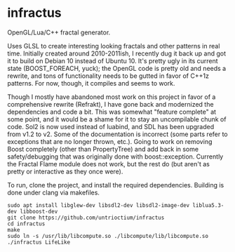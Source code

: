 # infractus
OpenGL/Lua/C++ fractal generator.

Uses GLSL to create interesting looking fractals and other patterns in real time. Initially created around 2010-2011ish, I recently dug it back up and got it to build on Debian 10 instead of Ubuntu 10. It's pretty ugly in its current state (BOOST_FOREACH, yuck); the OpenGL code is pretty old and needs a rewrite, and tons of functionality needs to be gutted in favor of C++1z patterns. For now, though, it compiles and seems to work.

Though I mostly have abandoned most work on this project in favor of a comprehensive rewrite (Refrakt), I have gone back and modernized the dependencies and code a bit. This was somewhat
"feature complete" at some point, and it would be a shame for it to stay an uncompilable chunk of code. Sol2 is now used instead of luabind, and SDL has been upgraded from v1.2 to v2. Some
of the documentation is incorrect (some parts refer to exceptions that are no longer thrown, etc.). Going to work on removing Boost completely (other than PropertyTree) and add back in
some safety/debugging that was originally done with boost::exception. Currently the Fractal Flame module does not work, but the rest do (but aren't as pretty or interactive as they once were).

To run, clone the project, and install the required dependencies. Building is done under clang via makefiles.
```
sudo apt install libglew-dev libsdl2-dev libsdl2-image-dev liblua5.3-dev libboost-dev
git clone https://github.com/untrioctium/infractus
cd infractus
make
sudo ln -s /usr/lib/libcompute.so ./libcompute/lib/libcompute.so
./infractus LifeLike
```
